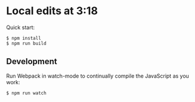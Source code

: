 # Local edits at 3:18

Quick start:

```
$ npm install
$ npm run build
````

## Development

Run Webpack in watch-mode to continually compile the JavaScript as you work:

```
$ npm run watch
```
